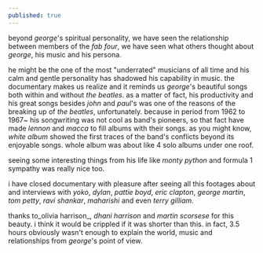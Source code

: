 ```yaml
---
published: true
---
```


beyond _george_'s spiritual personality, we have seen the relationship between members of the _fab four_, we have seen what others thought about _george_, his music and his persona. 

he might be the one of the most "underrated" musicians of all time and his calm and gentle personality has shadowed his capability in music. the documentary makes us realize and it reminds us _george_'s beautiful songs both within and without _the beatles_. as a matter of fact, his productivity and his great songs besides _john_ and _paul_'s was one of the reasons of the breaking up of _the beatles_, unfortunately. because in period from 1962 to 1967~ his songwriting was not cool as band's pioneers, so that fact have made _lennon_ and _macca_ to fill albums with their songs. as you might know, _white album_ showed the first traces of the band's conflicts beyond its enjoyable songs. whole album was about like 4 solo albums under one roof.

seeing some interesting things from his life like _monty python_ and formula 1 sympathy was really nice too. 

i have closed documentary with pleasure after seeing all this footages about and interviews with _yoko_, _dylan_, _pattie boyd_, _eric clapton_, _george martin_, _tom petty_, _ravi shankar_, _maharishi_ and even _terry gilliam_.

thanks to_olivia harrison_, _dhani harrison_ and _martin scorsese_ for this beauty. i think it would be crippled if it was shorter than this. in fact, 3.5 hours obviously wasn't enough to explain the world, music and relationships from _george_'s point of view.
